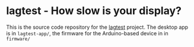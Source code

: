 lagtest - How slow is your display?
===================================

This is the source code repository for the
[lagtest](http://lagtest.org) project. The desktop app is in `lagtest-app/`,
the firmware for the Arduino-based device in in `firmware/`
